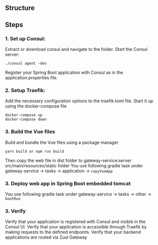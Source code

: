 ## Structure

### 

## Steps 

### 1. Set up Consul:
Extract or download consul and navigate to the folder.
Start the Consul server: 
```
./consul agent -dev
```
Register your Spring Boot application with Consul as in the application.properties file.

### 2. Setup Traefik:
Add the necessary configuration options to the traefik.toml file.
Start it up using the docker-compose file
```
docker-compose up
docker-compose down
```
### 3. Build the Vue files
Build and bundle the Vue files using a package manager
```
yarn build or npm run build
```
Then copy the web file in dist folder to gateway-service:server src/main/resources/static folder
You use following gradle task under gateway-service -> tasks -> application -> ```copyVueApp```

### 3. Deploy web app in Spring Boot embedded tomcat
You use following gradle task under gateway-service -> tasks -> other -> ```bootRun```

### 3. Verify
Verify that your application is registered with Consul and visible in the Consul UI.
Verify that your application is accessible through Traefik by making requests to the defined endpoints.
Verify that your backend applications are routed via Zuul Gateway
